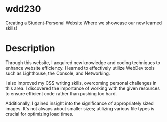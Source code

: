 # wdd230
Creating a Student-Personal Website Where we showcase our new learned skills!

# Description
Through this website, I acquired new knowledge and coding techniques to enhance website efficiency. I learned to effectively utilize WebDev tools such as Lighthouse, the Console, and Networking.

I also improved my CSS writing skills, overcoming personal challenges in this area. I discovered the importance of working with the given resources to ensure efficient code rather than pushing too hard.

Additionally, I gained insight into the significance of appropriately sized images. It's not always about smaller sizes; utilizing various file types is crucial for optimizing load times.
